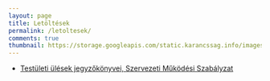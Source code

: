 ```yaml
---
layout: page
title: Letöltések
permalink: /letoltesek/
comments: true
thumbnail: https://storage.googleapis.com/static.karancssag.info/images/og/ft.jpg
---
```


+ [Testületi ülések jegyzőkönyvei, Szervezeti Működési Szabályzat][1]

[1]:/letoltesek/jegyzokonyvek
